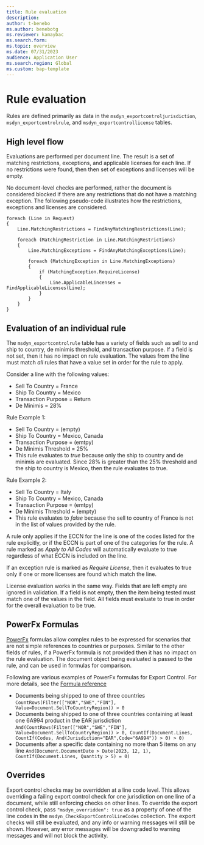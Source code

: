 ```yaml
---
title: Rule evaluation
description:
author: t-benebo
ms.author: benebotg
ms.reviewer: kamaybac
ms.search.form:
ms.topic: overview
ms.date: 07/31/2023
audience: Application User
ms.search.region: Global
ms.custom: bap-template
---
```


<!-- KFM: Is this information really intended for users? Seems like internal developer documentation. What can a user do with this info? -->

# Rule evaluation

Rules are defined primarily as data in the `msdyn_exportcontroljurisdiction`, `msdyn_exportcontrolrule`, and `msdyn_exportcontrollicense` tables.

## High level flow

Evaluations are performed per document line. The result is a set of matching restrictions, exceptions, and applicable licenses for each line. If no restrictions were found, then then set of exceptions and licenses will be empty.

No document-level checks are performed, rather the document is considered blocked if there are any restrictions that do not have a matching exception.  The following pseudo-code illustrates how the restrictions, exceptions and licenses are considered.

<!--KFM What language is the following code example? X++ ? -->

```
foreach (Line in Request)
{
    Line.MatchingRestrictions = FindAnyMatchingRestrictions(Line);

    foreach (MatchingRestriction in Line.MatchingRestrictions)
    {
        Line.MatchingExceptions = FindAnyMatchingExceptions(Line);

        foreach (MatchingException in Line.MatchingExceptions)
        {
            if (MatchingException.RequireLicense)
            {
                Line.ApplicableLincenses = FindApplicableLicenses(Line);
            }
        }
    }
}
```

## Evaluation of an individual rule

The `msdyn_exportcontrolrule` table has a variety of fields such as sell to and ship to country, de minimis threshold, and transaction purpose. If a field is not set, then it has no impact on rule evaluation. The values from the line must match *all* rules that have a value set in order for the rule to apply.

Consider a line with the following values:

- Sell To Country = France
- Ship To Country = Mexico
- Transaction Purpose = Return
- De Minimis = 28%

<!--KFM Must we use "De minimis" here? Can we use an English term instead? -->

Rule Example 1:

- Sell To Country = (empty)
- Ship To Country = Mexico, Canada
- Transaction Purpose = (emtpy)
- De Minimis Threshold = 25%
- This rule evaluates to *true* because only the ship to country and de minimis are evaluated. Since 28% is greater than the 25% threshold and the ship to country is Mexico, then the rule evaluates to true.

Rule Example 2:

- Sell To Country = Italy
- Ship To Country = Mexico, Canada
- Transaction Purpose = (emtpy)
- De Minimis Threshold = (empty)
- This rule evaluates to *false* because the sell to country of France is not in the list of values provided by the rule.

A rule only applies if the ECCN for the line is one of the codes listed for the rule explicitly, or if the ECCN is part of one of the categories for the rule. A rule marked as *Apply to All Codes* will automatically evaluate to true regardless of what ECCN is included on the line.

If an exception rule is marked as *Require License*, then it evaluates to true only if one or more licenses are found which match the line.

License evaluation works in the same way. Fields that are left empty are ignored in validation. If a field is not empty, then the item being tested must match one of the values in the field. All fields must evaluate to true in order for the overall evaluation to be true.

## PowerFx Formulas

[PowerFx](/power-platform/power-fx/overview) formulas allow complex rules to be expressed for scenarios that are not simple references to countries or purposes. Similar to the other fields of rules, if a PowerFx formula is not provided then it has no impact on the rule evaluation. The document object being evaluated is passed to the rule, and can be used in formulas for comparison.

Following are various examples of PowerFx formulas for Export Control. For more details, see the [Formula reference](/power-platform/power-fx/formula-reference)

- Documents being shipped to one of three countries
    ```CountRows(Filter(["NOR","SWE","FIN"], Value=Document.SellToCountryRegion)) > 0```
- Documents being shipped to one of three countries containing at least one 6A994 product in the EAR jurisdiction
    ```And(CountRows(Filter(["NOR","SWE","FIN"], Value=Document.SellToCountryRegion)) > 0, CountIf(Document.Lines, CountIf(Codes, And(Jurisdiction="EAR",Code="6A994")) > 0) > 0)```
- Documents after a specific date containing no more than 5 items on any line
    ```And(Document.DocumentDate > Date(2023, 12, 1), CountIf(Document.Lines, Quantity > 5) = 0)```

## Overrides

Export control checks may be overridden at a line code level. This allows overriding a failing export control check for one jurisdiction on one line of a document, while still enforcing checks on other lines. To override the export control check, pass `"msdyn_overridden": true` as a property of one of the line codes in the `msdyn_CheckExportControlLineCodes` collection. The export checks will still be evaluated, and any info or warning messages will still be shown. However, any error messages will be downgraded to warning messages and will not block the activity.
